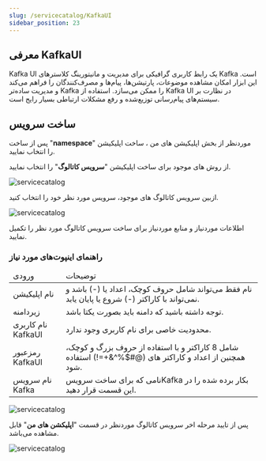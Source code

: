 ```yaml
---
slug: /servicecatalog/KafkaUI
sidebar_position: 23
---
```


## معرفی KafkaUI
Kafka UI یک رابط کاربری گرافیکی برای مدیریت و مانیتورینگ کلاسترهای Kafka است. این ابزار امکان مشاهده موضوعات، پارتیشن‌ها، پیام‌ها و مصرف‌کنندگان را فراهم می‌کند و مدیریت ساده‌تر Kafka را ممکن می‌سازد. استفاده از Kafka UI در نظارت بر سیستم‌های پیام‌رسانی توزیع‌شده و رفع مشکلات ارتباطی بسیار رایج است.


## ساخت سرویس
پس از ساخت "**namespace**" موردنظر از بخش اپلیکیشن های من ، ساخت اپلیکیشن را انتخاب نمایید.

از روش های موجود برای ساخت اپلیکیشن "**سرویس کاتالوگ**" را انتخاب نمایید.

![servicecatalog](/img/servicecatalog/servicecatalog00.png)

ازبین سرویس کاتالوگ های موجود، سرویس مورد نظر خود را انتخاب کنید.

![servicecatalog](/img/servicecatalog/servicecatalog000.png)

اطلاعات موردنیاز و منابع موردنیاز برای ساخت سرویس کاتالوگ مورد نظر را تکمیل نمایید.

### راهنمای اینپوت‌های مورد نیاز


<table>
    <thead>
        <tr>
            <td>ورودی</td>
            <td>توضیحات</td>
        </tr>
    </thead>
    <tbody>
        <tr>
            <td>نام اپلیکیشن</td>
            <td>نام فقط می‌تواند شامل حروف کوچک، اعداد یا (-) باشد و نمی‌تواند با کاراکتر (-) شروع یا پایان یابد.</td>
        </tr>
        <tr>
            <td>زیردامنه</td>
            <td>توجه داشته باشید که دامنه باید بصورت یکتا باشد.</td>
        </tr>
        <tr>
            <td>نام کاربری KafkaUI</td>
            <td>محدودیت خاصی برای نام کاربری وجود ندارد.</td>
        </tr>
        <tr>
            <td>رمزعبور KafkaUI</td>
            <td>شامل 8 کاراکتر و با استفاده از حروف بزرگ و کوچک، همچنین از اعداد و کاراکتر های (@#$%^&+=!) استفاده شود.</td>
        </tr>
        <tr>
            <td>نام سرویس Kafka</td>
            <td>نامی که برای ساخت سرویسKafka بکار برده شده را در این قسمت قرار دهید.</td>
        </tr>
    </tbody>
</table>
 

![servicecatalog](/img/servicecatalog/servicecatalog43.png)

 پس از تایید مرحله اخر سرویس کاتالوگ موردنظر در قسمت "**اپلیکشن های من**" قابل مشاهده می‌باشد.
 
 ![servicecatalog](/img/servicecatalog/servicecatalog44.png)
